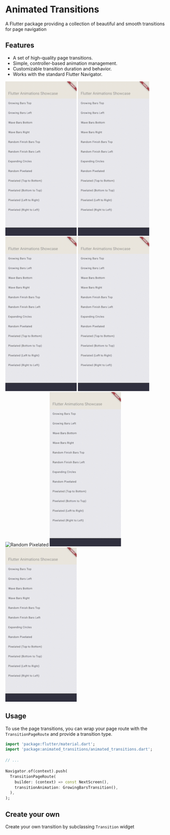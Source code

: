 # Animated Transitions

A Flutter package providing a collection of beautiful and smooth transitions for page navigation

## Features

- A set of high-quality page transitions.
- Simple, controller-based animation management.
- Customizable transition duration and behavior.
- Works with the standard Flutter Navigator.

<p>
<img src="example/demo_gifs/bars_left.gif" alt="Horizontal Growing Bars" width="222" height="480" loop=infinite>

<img src="example/demo_gifs/bars_left-infinite.gif" alt="Horizontal Growing Bars" width="222" height="480" loop=infinite>


<img src="example/demo_gifs/bars_top.gif" alt="Vertical Growing Bars" width="222" height="480" loop=infinite>

<img src="example/demo_gifs/random_finish_top.gif" alt="Horizontal Random Finish" width="222" height="480" loop=infinite>

<img src="example/demo_gifs/pixels_random_in_out.gif" alt="Random Pixelated" width="222" height="480" loop=infinite>

<img src="example/demo_gifs/pixels_top.gif" alt="Vertical Pixels" width="222" height="480" loop=infinite>

<img src="example/demo_gifs/wave_bottom.gif" alt="Vertical Wave" width="222" height="480" loop=infinite>
</p>

## Usage

To use the page transitions, you can wrap your page route with the `TransitionPageRoute` and provide a transition type.

```dart
import 'package:flutter/material.dart';
import 'package:animated_transitions/animated_transitions.dart';

// ...

Navigator.of(context).push(
  TransitionPageRoute(
    builder: (context) => const NextScreen(),
    transitionAnimation: GrowingBarsTransition(),
  ),
);
```



## Create your own

Create your own transition by subclassing `Transition` widget